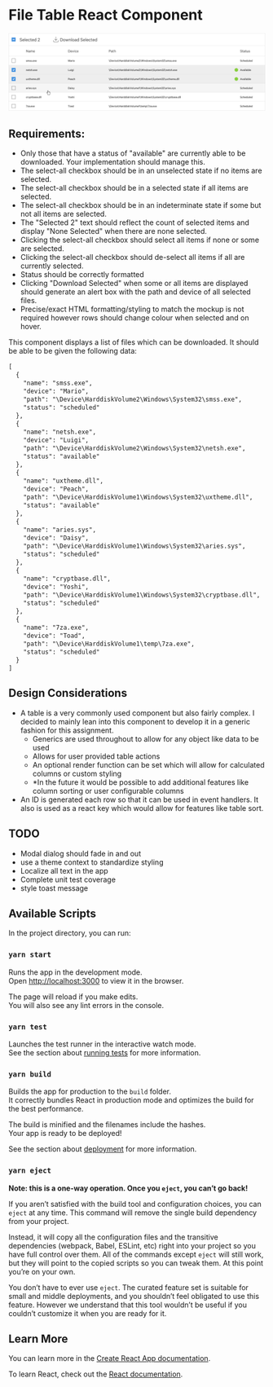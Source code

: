 # File Table React Component

![Sample screenshot](./table.png)

## Requirements:
- Only those that have a status of "available" are currently able to be downloaded. Your implementation should manage this.
- The select-all checkbox should be in an unselected state if no items are selected.
- The select-all checkbox should be in a selected state if all items are selected.
- The select-all checkbox should be in an indeterminate state if some but not all items are selected.
- The "Selected 2" text should reflect the count of selected items and display "None Selected" when there are none selected.
- Clicking the select-all checkbox should select all items if none or some are selected.
- Clicking the select-all checkbox should de-select all items if all are currently selected.
- Status should be correctly formatted
- Clicking "Download Selected" when some or all items are displayed should generate an alert box with the path and device of all selected files.
- Precise/exact HTML formatting/styling to match the mockup is not required however rows should change colour when selected and on hover.

This component displays a list of files which can be downloaded. It should be able to be given the following data:

```
[
  {
    "name": "smss.exe",
    "device": "Mario",
    "path": "\Device\HarddiskVolume2\Windows\System32\smss.exe",
    "status": "scheduled"
  },
  {
    "name": "netsh.exe",
    "device": "Luigi",
    "path": "\Device\HarddiskVolume2\Windows\System32\netsh.exe",
    "status": "available"
  },
  {
    "name": "uxtheme.dll",
    "device": "Peach",
    "path": "\Device\HarddiskVolume1\Windows\System32\uxtheme.dll",
    "status": "available"
  },
  {
    "name": "aries.sys",
    "device": "Daisy",
    "path": "\Device\HarddiskVolume1\Windows\System32\aries.sys",
    "status": "scheduled"
  },
  {
    "name": "cryptbase.dll",
    "device": "Yoshi",
    "path": "\Device\HarddiskVolume1\Windows\System32\cryptbase.dll",
    "status": "scheduled"
  },
  {
    "name": "7za.exe",
    "device": "Toad",
    "path": "\Device\HarddiskVolume1\temp\7za.exe",
    "status": "scheduled"
  }
]
```

## Design Considerations
- A table is a very commonly used component but also fairly complex. I decided to mainly lean into this component to develop it in a generic fashion for this assignment.
  - Generics are used throughout to allow for any object like data to be used
  - Allows for user provided table actions
  - An optional render function can be set which will allow for calculated columns or custom styling
  - *In the future it would be possible to add additional features like column sorting or user configurable columns
- An ID is generated each row so that it can be used in event handlers. It also is used as a react key which would allow for features like table sort.

## TODO
- Modal dialog should fade in and out
- use a theme context to standardize styling
- Localize all text in the app
- Complete unit test coverage
- style toast message

## Available Scripts

In the project directory, you can run:

### `yarn start`

Runs the app in the development mode.\
Open [http://localhost:3000](http://localhost:3000) to view it in the browser.

The page will reload if you make edits.\
You will also see any lint errors in the console.

### `yarn test`

Launches the test runner in the interactive watch mode.\
See the section about [running tests](https://facebook.github.io/create-react-app/docs/running-tests) for more information.

### `yarn build`

Builds the app for production to the `build` folder.\
It correctly bundles React in production mode and optimizes the build for the best performance.

The build is minified and the filenames include the hashes.\
Your app is ready to be deployed!

See the section about [deployment](https://facebook.github.io/create-react-app/docs/deployment) for more information.

### `yarn eject`

**Note: this is a one-way operation. Once you `eject`, you can’t go back!**

If you aren’t satisfied with the build tool and configuration choices, you can `eject` at any time. This command will remove the single build dependency from your project.

Instead, it will copy all the configuration files and the transitive dependencies (webpack, Babel, ESLint, etc) right into your project so you have full control over them. All of the commands except `eject` will still work, but they will point to the copied scripts so you can tweak them. At this point you’re on your own.

You don’t have to ever use `eject`. The curated feature set is suitable for small and middle deployments, and you shouldn’t feel obligated to use this feature. However we understand that this tool wouldn’t be useful if you couldn’t customize it when you are ready for it.

## Learn More

You can learn more in the [Create React App documentation](https://facebook.github.io/create-react-app/docs/getting-started).

To learn React, check out the [React documentation](https://reactjs.org/).

